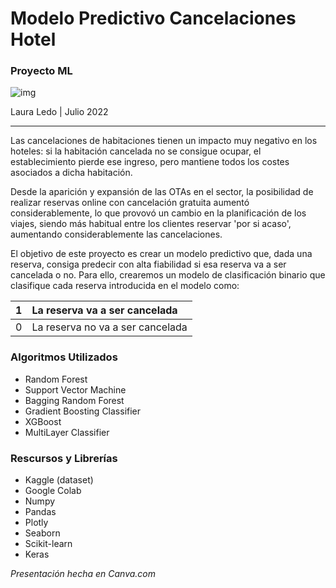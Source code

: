 # Modelo Predictivo Cancelaciones Hotel

### Proyecto ML

![img](https://raw.githubusercontent.com/LLR-Laura/ML_Prediccion_Cancelaciones/master/img_hotel.png)

Laura Ledo | Julio 2022

-----
Las cancelaciones de habitaciones tienen un impacto muy negativo en los hoteles: si la habitación cancelada no se consigue ocupar, el establecimiento pierde ese ingreso, pero mantiene todos los costes asociados a dicha habitación. 

Desde la aparición y expansión de las OTAs en el sector, la posibilidad de realizar reservas online con cancelación gratuita aumentó considerablemente, lo que provovó un cambio en la planificación de los viajes, siendo más habitual entre los clientes reservar 'por si acaso', aumentando considerablemente las cancelaciones.

El objetivo de este proyecto es crear un modelo predictivo que, dada una reserva, consiga predecir con alta fiabilidad si esa reserva va a ser cancelada o no. Para ello, crearemos un modelo de clasificación binario que clasifique cada reserva introducida en el modelo como:



| 1 | La reserva va a ser cancelada |
|:---|:---|
| 0 | La reserva no va a ser cancelada |


### **Algoritmos Utilizados**

- Random Forest
- Support Vector Machine
- Bagging Random Forest
- Gradient Boosting Classifier
- XGBoost
- MultiLayer Classifier 

### **Rescursos y Librerías**

- Kaggle (dataset)
- Google Colab 
- Numpy
- Pandas
- Plotly
- Seaborn
- Scikit-learn
- Keras

*Presentación hecha en Canva.com*
